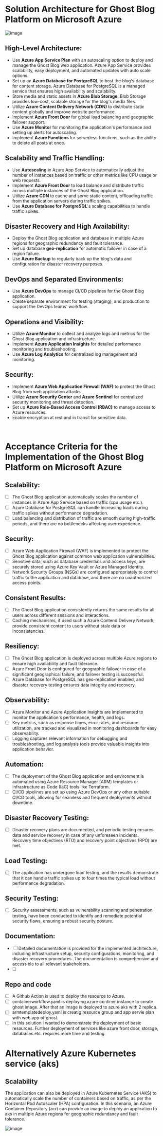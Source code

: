 &nbsp;
# Solution Architecture for Ghost Blog Platform on Microsoft Azure

![image](https://github.com/furi102/Ghost-Azure/assets/62565315/1917e815-529a-4506-b477-449a9031d03e)


## High-Level Architecture:

- Use **Azure App Service Plan** with an autoscaling option to deploy and manage the Ghost Blog web application. Azure App Service provides scalability, easy deployment, and automated updates with auto scale options. 
- Set up an **Azure Database for PostgreSQL** to host the blog's database for content storage. Azure Database for PostgreSQL is a managed service that ensures high availability and scalability.
- Store media and static assets in **Azure Blob Storage**. Blob Storage provides low-cost, scalable storage for the blog's media files.
- Utilize **Azure Content Delivery Network (CDN)** to distribute static content globally and improve website performance.
- Implement **Azure Front Door** for global load balancing and geographic failover support.
- Use **Azure Monitor** for monitoring the application's performance and setting up alerts for autoscaling.
- Implement **Azure Functions** for serverless functions, such as the ability to delete all posts at once.

## Scalability and Traffic Handling:

- Use **Autoscaling** in Azure App Service to automatically adjust the number of instances based on traffic or other metrics like CPU usage or web requests.
- Implement **Azure Front Door** to load balance and distribute traffic across multiple instances of the Ghost Blog application.
- Utilize **Azure CDN** to cache and serve static content, offloading traffic from the application servers during traffic spikes.
- Use **Azure Database for PostgreSQL**'s scaling capabilities to handle traffic spikes.

## Disaster Recovery and High Availability:

- Deploy the Ghost Blog application and database in multiple Azure regions for geographic redundancy and fault tolerance.
- Set up database **geo-replication** for automatic failover in case of a region failure.
- Use **Azure Backup** to regularly back up the blog's data and configuration for disaster recovery purposes.

## DevOps and Separated Environments:

- Use **Azure DevOps** to manage CI/CD pipelines for the Ghost Blog application.
- Create separate environment for testing (staging), and production to support the DevOps teams' workflow.

## Operations and Visibility:

- Utilize **Azure Monitor** to collect and analyze logs and metrics for the Ghost Blog application and infrastructure.
- Implement **Azure Application Insights** for detailed performance monitoring and troubleshooting.
- Use **Azure Log Analytics** for centralized log management and monitoring.

## Security:

- Implement **Azure Web Application Firewall (WAF)** to protect the Ghost Blog from web application attacks.
- Utilize **Azure Security Center** and **Azure Sentinel** for centralized security monitoring and threat detection.
- Set up **Azure Role-Based Access Control (RBAC)** to manage access to Azure resources.
- Enable encryption at rest and in transit for sensitive data.


&nbsp;

# Acceptance Criteria for the Implementation of the Ghost Blog Platform on Microsoft Azure

## Scalability:

- [ ] The Ghost Blog application automatically scales the number of instances in Azure App Service based on traffic (cpu usage etc.). 
- [ ] Azure Database for PostgreSQL can handle increasing loads during traffic spikes without performance degradation.
- [ ] Load balancing and distribution of traffic are smooth during high-traffic periods, and there are no bottlenecks affecting user experience.

## Security:

- [ ] Azure Web Application Firewall (WAF) is implemented to protect the Ghost Blog application against common web application vulnerabilities.
- [ ] Sensitive data, such as database credentials and access keys, are securely stored using Azure Key Vault or Azure Managed Identity.
- [ ] Network Security Groups (NSGs) are configured appropriately to control traffic to the application and database, and there are no unauthorized access points.

## Consistent Results:

- [ ] The Ghost Blog application consistently returns the same results for all users across different sessions and interactions.
- [ ] Caching mechanisms, if used such a Azure Contend Delivery Network, provide consistent content to users without stale data or inconsistencies.

## Resiliency:

- [ ] The Ghost Blog application is deployed across multiple Azure regions to ensure high availability and fault tolerance.
- [ ] Azure Front Door is configured for geographic failover in case of a significant geographical failure, and failover testing is successful.
- [ ] Azure Database for PostgreSQL has geo-replication enabled, and disaster recovery testing ensures data integrity and recovery.

## Observability:

- [ ] Azure Monitor and Azure Application Insights are implemented to monitor the application's performance, health, and logs.
- [ ] Key metrics, such as response times, error rates, and resource utilization, are tracked and visualized in monitoring dashboards for easy observability.
- [ ] Logging captures relevant information for debugging and troubleshooting, and log analysis tools provide valuable insights into application behavior.

## Automation:

- [ ] The deployment of the Ghost Blog application and environment is automated using Azure Resource Manager (ARM) templates or Infrastructure as Code (IaC) tools like Terraform.
- [ ] CI/CD pipelines are set up using Azure DevOps or any other suitable CI/CD tools, allowing for seamless and frequent deployments without downtime.

## Disaster Recovery Testing:

- [ ] Disaster recovery plans are documented, and periodic testing ensures data and service recovery in case of any unforeseen incidents. Recovery time objectives (RTO) and recovery point objectives (RPO) are met.

## Load Testing:

- [ ] The application has undergone load testing, and the results demonstrate that it can handle traffic spikes up to four times the typical load without performance degradation.

## Security Testing:

- [ ] Security assessments, such as vulnerability scanning and penetration testing, have been conducted to identify and remediate potential security flaws, ensuring a robust security posture.

## Documentation:

- [ ] Detailed documentation is provided for the implemented architecture, including infrastructure setup, security configurations, monitoring, and disaster recovery procedures. The documentation is comprehensive and accessible to all relevant stakeholders.
- [ ] 

## Repo and code

- [ ] A Github Action is used to deploy the resource to Azure.
- [ ] containerworkflow.yaml is deploying azure continer instance to create ghost image. After that an image is deployed to azure aks with 2 replica.
- [ ] armtemplatedeploy.yaml is creatig resource group and app servie plan with web app of ghost.
- [ ] In this solution I wanted to demonstrate the deployment of basic resources. Further deployment of services like azure front door, storage, databases etc. requires more time and testing.

# Alternatively Azure Kubernetes service (aks) 

## Scalability
The application can also be deployed in Azure Kubernetes Service (AKS)  to automatically scale the number of containers based on traffic, as per the Horizontal Pod Autoscaler (HPA) configuration. 
In this scenario, an Azure Container Repository (acr) can provide an image to deploy an application to aks in multiple Azure regions for geographic redundancy and fault tolerance.

![image](https://github.com/furi102/Ghost-Azure/assets/62565315/b54cda3c-2569-4c1a-b1cf-2862cd0bf2a1)



